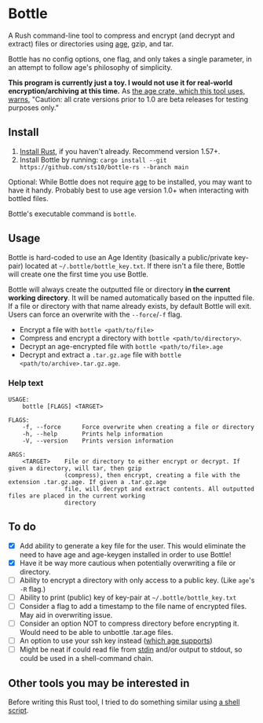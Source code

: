 # Bottle

A Rush command-line tool to compress and encrypt (and decrypt and extract) files or directories using [age](https://github.com/FiloSottile/age), gzip, and tar. 

Bottle has no config options, one flag, and only takes a single parameter, in an attempt to follow age's philosophy of simplicity.

**This program is currently just a toy. I would not use it for real-world encryption/archiving at this time.** As [the age crate, which this tool uses, warns](https://docs.rs/age/0.7.1/age/index.html), "Caution: all crate versions prior to 1.0 are beta releases for testing purposes only."

## Install

1. [Install Rust](https://www.rust-lang.org/tools/install), if you haven't already. Recommend version 1.57+.
2. Install Bottle by running: `cargo install --git https://github.com/sts10/bottle-rs --branch main`

Optional: While Bottle does not require [age](https://github.com/FiloSottile/age#installation) to be installed, you may want to have it handy. Probably best to use age version 1.0+ when interacting with bottled files. 

Bottle's executable command is `bottle`.

## Usage 

Bottle is hard-coded to use an Age Identity (basically a public/private key-pair) located at `~/.bottle/bottle_key.txt`. If there isn't a file there, Bottle will create one the first time you use Bottle.

Bottle will always create the outputted file or directory **in the current working directory**. It will be named automatically based on the inputted file. If a file or directory with that name already exists, by default Bottle will exit. Users can force an overwrite with the `--force`/`-f` flag.

- Encrypt a file with `bottle <path/to/file>`
- Compress and encrypt a directory with `bottle <path/to/directory>`. 
- Decrypt an age-encrypted file with `bottle <path/to/file>.age`
- Decrypt and extract a `.tar.gz.age` file with `bottle <path/to/archive>.tar.gz.age`.

### Help text

```
USAGE:
    bottle [FLAGS] <TARGET>

FLAGS:
    -f, --force      Force overwrite when creating a file or directory
    -h, --help       Prints help information
    -V, --version    Prints version information

ARGS:
    <TARGET>    File or directory to either encrypt or decrypt. If given a directory, will tar, then gzip
                (compress), then encrypt, creating a file with the extension .tar.gz.age. If given a .tar.gz.age
                file, will decrypt and extract contents. All outputted files are placed in the current working
                directory
```

## To do

- [X] Add ability to generate a key file for the user. This would eliminate the need to have age and age-keygen installed in order to use Bottle!
- [X] Have it be way more cautious when potentially overwriting a file or directory.
- [ ] Ability to encrypt a directory with only access to a public key. (Like `age`'s `-R` flag.)
- [ ] Ability to print (public) key of key-pair at `~/.bottle/bottle_key.txt`
- [ ] Consider a flag to add a timestamp to the file name of encrypted files. May aid in overwriting issue.
- [ ] Consider an option NOT to compress directory before encrypting it. Would need to be able to unbottle .tar.age files.
- [ ] An option to use your ssh key instead ([which age supports](https://github.com/FiloSottile/age#ssh-keys))
- [ ] Might be neat if could read file from [stdin](https://doc.rust-lang.org/std/io/struct.Stdin.html) and/or output to stdout, so could be used in a shell-command chain.

## Other tools you may be interested in 

Before writing this Rust tool, I tried to do something similar using [a shell script](https://github.com/sts10/bottle).
